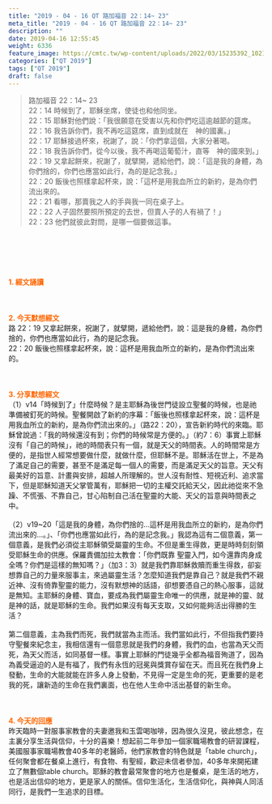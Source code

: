 ```yaml
---
title: "2019 - 04 - 16 QT 路加福音 22：14~ 23"
meta_title: "2019 - 04 - 16 QT 路加福音 22：14~ 23"
description: ""
date: 2019-04-16 12:55:45
weight: 6336
feature_image: https://cmtc.tw/wp-content/uploads/2022/03/15235392_10211799862337740_180693556567566654_o-1.webp
categories: ["QT 2019"]
tags: ["QT 2019"]
draft: false
---
```


<blockquote>路加福音 22：14~ 23<br />
22：14 時候到了，耶穌坐席，使徒也和他同坐。<br />
22：15 耶穌對他們說：「我很願意在受害以先和你們吃這逾越節的筵席。<br />
22：16 我告訴你們，我不再吃這筵席，直到成就在　神的國裏。」<br />
22：17 耶穌接過杯來，祝謝了，說：「你們拿這個，大家分著喝。<br />
22：18 我告訴你們，從今以後，我不再喝這葡萄汁，直等　神的國來到。」<br />
22：19 又拿起餅來，祝謝了，就擘開，遞給他們，說：「這是我的身體，為你們捨的，你們也應當如此行，為的是記念我。」<br />
22：20 飯後也照樣拿起杯來，說：「這杯是用我血所立的新約，是為你們流出來的。<br />
22：21 看哪，那賣我之人的手與我一同在桌子上。<br />
22：22 人子固然要照所預定的去世，但賣人子的人有禍了！」<br />
22：23 他們就彼此對問，是哪一個要做這事。</blockquote><br />
&nbsp;<br />
<br />
&nbsp;<br />
<br />
<span style="color: #ff6600;"><strong>1. </strong><strong>經文誦讀</strong></span><br />
<br />
<span style="color: #ff6600;"><strong> </strong></span><br />
<br />
<span style="color: #ff6600;"><strong>2. 今天默想</strong><strong>經文<br />
</strong></span>路 22：19 又拿起餅來，祝謝了，就擘開，遞給他們，說：這是我的身體，為你們捨的，你們也應當如此行，為的是記念我。<br />
22：20 飯後也照樣拿起杯來，說：這杯是用我血所立的新約，是為你們流出來的。<br />
<br />
&nbsp;<br />
<br />
<span style="color: #ff6600;"><strong>3. 分享默想經文<br />
</strong></span>（1）v14「時候到了」什麼時候？是主耶穌為後世門徒設立聖餐的時候，也是祂準備被釘死的時候。聖餐開啟了新約的序幕：「飯後也照樣拿起杯來，說：這杯是用我血所立的新約，是為你們流出來的。」（路22：20），宣告新約時代的來臨。耶穌曾說過：「我的時候還沒有到；你們的時候常是方便的。」（約7：6）事實上耶穌沒有「自己的時候」，祂的時間表只有一個，就是天父的時間表。人的時間常是方便的，是指世人經常想要做什麼，就做什麼，但耶穌不是。耶穌活在世上，不是為了滿足自己的需要，甚至不是滿足每一個人的需要，而是滿足天父的旨意。天父有最美好的旨意、計畫與安排，超越人所理解的。世人沒有耐性、短視近利、追求當下，但是耶穌知道天父掌管萬有，耶穌把一切的主權交託給天父，因此祂從來不急躁、不慌張、不靠自己，甘心陷制自己活在聖靈的大能、天父的旨意與時間表之中。<br />
<br />
（2）v19~20「這是我的身體，為你們捨的…這杯是用我血所立的新約，是為你們流出來的…。」、「你們也應當如此行，為的是記念我。」我認為這有二個意義，第一個意義，是我們必須從主耶穌領受屬靈的生命。不但是重生得救，更是時時刻刻領受耶穌生命的供應。保羅責備加拉太教會：「你們既靠 聖靈入門，如今還靠肉身成全嗎？你們是這樣的無知嗎？」（加3：3）就是我們靠耶穌救贖而重生得救，卻妄想靠自己的力量來服事主，來過屬靈生活？怎麼知道我們是靠自己？就是我們不親近神、沒有倚靠聖靈的能力，沒有默想神的話語，卻想要憑自己的熱心服事，這就是無知。主耶穌的身體、寶血，要成為我們屬靈生命唯一的供應，就是神的靈、就是神的話，就是耶穌的生命。我們如果沒有每天支取，又如何能夠活出得勝的生活？<br />
<br />
第二個意義，主為我們而死，我們就當為主而活。我們當如此行，不但指我們要持守聖餐來紀念主，我相信還有一個意思就是我們的身體，我們的血，也當為天父而死，為天父而活，如同基督一樣。事實上耶穌的門徒幾乎全都為福音殉道了，因為為義受逼迫的人是有福了，我們有永恆的冠冕與獎賞存留在天。而且死在我們身上發動，生命的大能就能在許多人身上發動，不見得一定是生命的死，更重要的是老我的死，讓新造的生命在我們裏面，也在他人生命中活出基督的新生命。<br />
<br />
&nbsp;<br />
<br />
<span style="color: #ff6600;"><strong>4. 今天的回應<br />
</strong></span>昨天臨時一對服事家教會的夫妻邀我和玉雲喝咖啡，因為很久沒見，彼此想念，在主裏分享生活與信仰，十分的喜樂！想起前二年參加一個家職場教會的研習課程，美國服事家職場教會40多年的老醫師，他們家教會的特色就是「table church」，任何聚會都在餐桌上進行，有食物、有聖經，歡迎未信者參加，40多年來開拓建立了無數個table church。耶穌的教會最常聚會的地方也是餐桌，是生活的地方，也是活出信仰的地方，更是家人的關係。信仰生活化，生活信仰化，與神與人同活同行，是我們一生追求的目標。<br />
<br />
&nbsp;
        